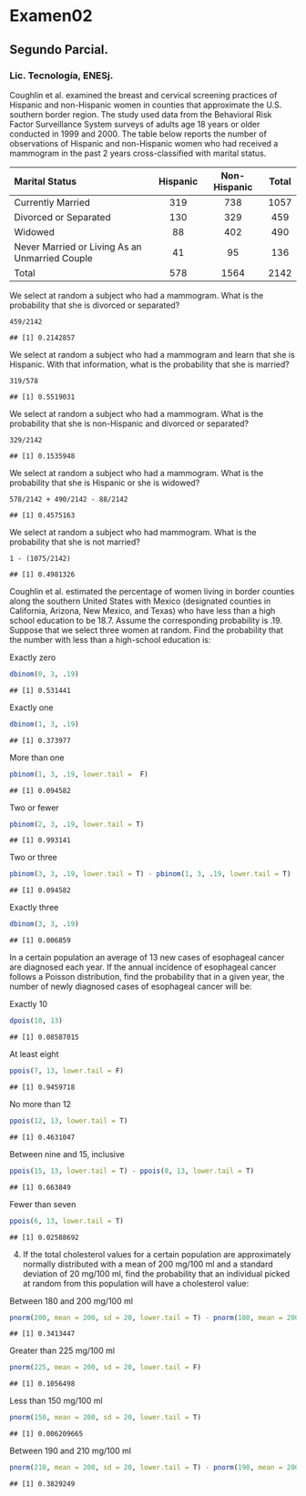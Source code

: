 Examen02
================

## Segundo Parcial.  

### Lic. Tecnología, ENESj.  

Coughlin et al. examined the breast and cervical screening practices of Hispanic and non-Hispanic women in counties that approximate the 
U.S. southern border region. The study used data from the Behavioral Risk Factor Surveillance System surveys of adults age 18 years or
older conducted in 1999 and 2000. The table below reports the number of observations of Hispanic and non-Hispanic women who had received 
a mammogram in the past 2 years cross-classified with marital status.  

| Marital Status                                 | Hispanic | Non-Hispanic | Total |
|:-----------------------------------------------|:--------:|:------------:|:-----:|
| Currently Married                              |   319    |     738      | 1057  |
| Divorced or Separated                          |   130    |     329      |  459  |
| Widowed                                        |    88    |     402      |  490  |
| Never Married or Living As an Unmarried Couple |    41    |      95      |  136  |
| Total                                          |   578    |     1564     | 2142  |


We select at random a subject who had a mammogram. What is the probability that she is divorced or separated?  

``` {r}
459/2142
```

    ## [1] 0.2142857

We select at random a subject who had a mammogram and learn that she is
Hispanic. With that information, what is the probability that she is
married?

``` {r}
319/578
```

    ## [1] 0.5519031

We select at random a subject who had a mammogram. What is the
probability that she is non-Hispanic and divorced or separated?

``` {r}
329/2142
```

    ## [1] 0.1535948

We select at random a subject who had a mammogram. What is the
probability that she is Hispanic or she is widowed?

``` {r}
578/2142 + 490/2142 - 88/2142
```

    ## [1] 0.4575163

We select at random a subject who had mammogram. What is the probability
that she is not married?

``` {r}
1 - (1075/2142)
```

    ## [1] 0.4981326


Coughlin et al. estimated the percentage of women living in border counties along the southern United States with Mexico (designated
counties in California, Arizona, New Mexico, and Texas) who have less than a high school education to be 18.7. Assume the corresponding 
probability is .19. Suppose that we select three women at random. Find the probability that the number with less than a high-school 
education is:

Exactly zero

``` r
dbinom(0, 3, .19)
```

    ## [1] 0.531441

Exactly one

``` r
dbinom(1, 3, .19)
```

    ## [1] 0.373977

More than one

``` r
pbinom(1, 3, .19, lower.tail =  F)
```

    ## [1] 0.094582

Two or fewer

``` r
pbinom(2, 3, .19, lower.tail = T)
```

    ## [1] 0.993141

Two or three

``` r
pbinom(3, 3, .19, lower.tail = T) - pbinom(1, 3, .19, lower.tail = T)
```

    ## [1] 0.094582

Exactly three

``` r
dbinom(3, 3, .19)
```

    ## [1] 0.006859


In a certain population an average of 13 new cases of esophageal cancer are diagnosed each year. If the annual incidence of
esophageal cancer follows a Poisson distribution, find the probability that in a given year, the number of newly diagnosed
cases of esophageal cancer will be:

Exactly 10

``` r
dpois(10, 13)
```

    ## [1] 0.08587015

At least eight

``` r
ppois(7, 13, lower.tail = F)
```

    ## [1] 0.9459718

No more than 12

``` r
ppois(12, 13, lower.tail = T)
```

    ## [1] 0.4631047

Between nine and 15, inclusive

``` r
ppois(15, 13, lower.tail = T) - ppois(8, 13, lower.tail = T)
```

    ## [1] 0.663849

Fewer than seven

``` r
ppois(6, 13, lower.tail = T)
```

    ## [1] 0.02588692

4.  If the total cholesterol values for a certain population are
    approximately normally distributed with a mean of 200 mg/100 ml and
    a standard deviation of 20 mg/100 ml, find the probability that an
    individual picked at random from this population will have a
    cholesterol value:

Between 180 and 200 mg/100 ml

``` r
pnorm(200, mean = 200, sd = 20, lower.tail = T) - pnorm(180, mean = 200, sd = 20, lower.tail = T)
```

    ## [1] 0.3413447

Greater than 225 mg/100 ml

``` r
pnorm(225, mean = 200, sd = 20, lower.tail = F)
```

    ## [1] 0.1056498

Less than 150 mg/100 ml

``` r
pnorm(150, mean = 200, sd = 20, lower.tail = T)
```

    ## [1] 0.006209665

Between 190 and 210 mg/100 ml

``` r
pnorm(210, mean = 200, sd = 20, lower.tail = T) - pnorm(190, mean = 200, sd = 20, lower.tail = T)
```

    ## [1] 0.3829249
